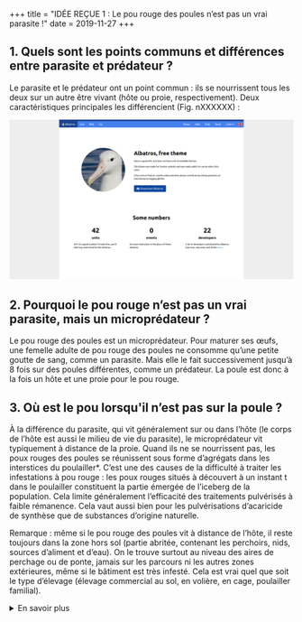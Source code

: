 +++
title = "IDÉE REÇUE 1 : Le pou rouge des poules n’est pas un vrai parasite !"
date = 2019-11-27
+++

## 1. Quels sont les points communs et différences entre parasite et prédateur ?

Le parasite et le prédateur ont un point commun : ils se nourrissent tous les deux sur un autre être vivant (hôte ou proie, respectivement). Deux caractéristiques principales les différencient (Fig. nXXXXXX) :

![Description de la définition d'un parasite, un microparasite et un prédateur](/img/alba.png)

## 2. Pourquoi le pou rouge n’est pas un vrai parasite, mais un microprédateur ?

Le pou rouge des poules est un microprédateur. Pour maturer ses œufs, une femelle adulte de pou rouge des poules ne consomme qu’une petite goutte de sang, comme un parasite. Mais elle le fait successivement jusqu’à 8 fois sur des poules différentes, comme un prédateur. La poule est donc à la fois un hôte et une proie pour le pou rouge. 

## 3. Où est le pou lorsqu'il n’est pas sur la poule ?

À la différence du parasite, qui vit généralement sur ou dans l’hôte (le corps de l’hôte est aussi le milieu de vie du parasite), le microprédateur vit typiquement à distance de la proie. Quand ils ne se nourrissent pas, les poux rouges des poules se réunissent sous forme d’agrégats dans les interstices du poulailler*. C’est une des causes de la difficulté à traiter les infestations à pou rouge : les poux rouges situés à découvert à un instant t dans le poulailler constituent la partie émergée de l’iceberg de la population. Cela limite généralement l’efficacité des traitements pulvérisés à faible rémanence. Cela vaut aussi bien pour les pulvérisations d’acaricide de synthèse que de substances d’origine naturelle.

Remarque : même si le pou rouge des poules vit à distance de l’hôte, il reste toujours dans la zone hors sol (partie abritée, contenant les perchoirs, nids, sources d’aliment et d’eau). On le trouve surtout au niveau des aires de perchage ou de ponte, jamais sur les parcours ni les autres zones extérieures, même si le bâtiment est très infesté. Cela est vrai quel que soit le type d’élevage (élevage commercial au sol, en volière, en cage, poulailler familial).


<details>
    <summary>En savoir plus</summary>

 [lien Lafferty & Kuris 2002]

</details>